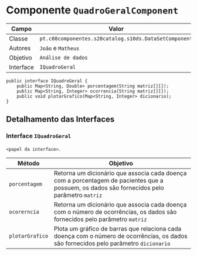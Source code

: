 # Componente `QuadroGeralComponent`

Campo | Valor
----- | -----
Classe | `pt.c08componentes.s20catalog.s10ds.DataSetComponent`
Autores | `João` e `Matheus`
Objetivo | `Análise de dados`
Interface | `IQuadroGeral`
~~~
public interface IQuadroGeral {
    public Map<String, Double> porcentagem(String matriz[][]);
    public Map<String, Integer> ocorrencia(String matriz[][]);
    public void plotarGrafico(Map<String, Integer> dicionario);
}
~~~

## Detalhamento das Interfaces

### Interface `IQuadroGeral`
`<papel da interface>`.

Método | Objetivo
-------| --------
`porcentagem` | Retorna um dicionário que associa cada doença com a porcentagem de pacientes que a possuem, os dados são fornecidos pelo parâmetro `matriz`
`ocorerncia` | Retorna um dicionário que associa cada doença com o número de ocorrências, os dados são fornecidos pelo parâmetro `matriz`
`plotarGrafico` | Plota um gráfico de barras que relaciona cada doença com o número de ocorrências, os dados são fornecidos pelo parâmetro `dicionario`
